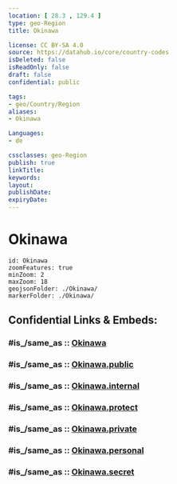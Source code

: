 ```yaml
---
location: [ 28.3 , 129.4 ] 
type: geo-Region
title: Okinawa

license: CC BY-SA 4.0
source: https://datahub.io/core/country-codes
isDeleted: false
isReadOnly: false
draft: false
confidential: public

tags:
- geo/Country/Region
aliases:
- Okinawa

Languages:
- de

cssclasses: geo-Region
publish: true
linkTitle: 
keywords: 
layout: 
publishDate: 
expiryDate: 
---
```


# Okinawa

```leaflet
id: Okinawa
zoomFeatures: true 
minZoom: 2 
maxZoom: 18
geojsonFolder: ./Okinawa/
markerFolder: ./Okinawa/
```


## Confidential Links & Embeds: 

### #is_/same_as :: [Okinawa](/_Standards/Earth/Continent/Asia/Asia~East/Japan/Regions~Japan/Kyūshū/prefectures~Kyūshū/Okinawa.md) 

### #is_/same_as :: [Okinawa.public](/_public/Earth/Continent/Asia/Asia~East/Japan/Regions~Japan/Kyūshū/prefectures~Kyūshū/Okinawa.public.md) 

### #is_/same_as :: [Okinawa.internal](/_internal/Earth/Continent/Asia/Asia~East/Japan/Regions~Japan/Kyūshū/prefectures~Kyūshū/Okinawa.internal.md) 

### #is_/same_as :: [Okinawa.protect](/_protect/Earth/Continent/Asia/Asia~East/Japan/Regions~Japan/Kyūshū/prefectures~Kyūshū/Okinawa.protect.md) 

### #is_/same_as :: [Okinawa.private](/_private/Earth/Continent/Asia/Asia~East/Japan/Regions~Japan/Kyūshū/prefectures~Kyūshū/Okinawa.private.md) 

### #is_/same_as :: [Okinawa.personal](/_personal/Earth/Continent/Asia/Asia~East/Japan/Regions~Japan/Kyūshū/prefectures~Kyūshū/Okinawa.personal.md) 

### #is_/same_as :: [Okinawa.secret](/_secret/Earth/Continent/Asia/Asia~East/Japan/Regions~Japan/Kyūshū/prefectures~Kyūshū/Okinawa.secret.md)


